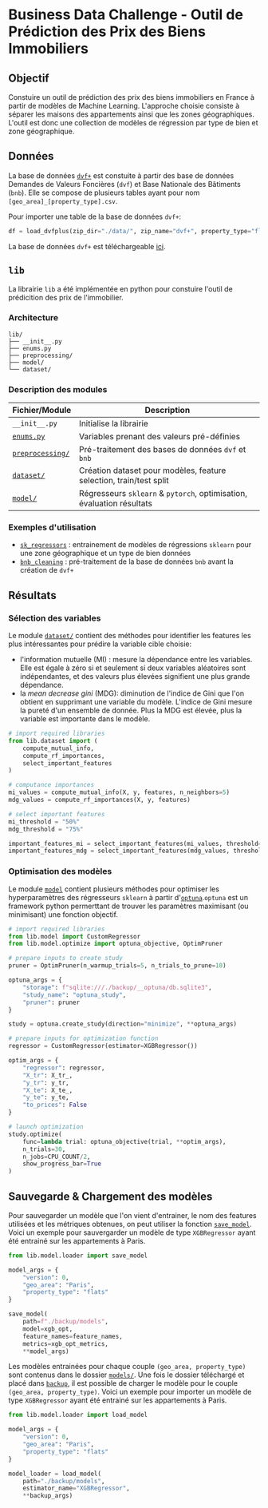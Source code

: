 # Business Data Challenge - Outil de Prédiction des Prix des Biens Immobiliers 

## Objectif

Constuire un outil de prédiction des prix des biens immobiliers en France à partir de modèles de Machine Learning. L'approche choisie consiste à séparer les maisons des appartements ainsi que les zones géographiques. L'outil est donc une collection de modèles de régression par type de bien et zone géographique. 

## Données

La base de données [`dvf+`](https://drive.google.com/drive/folders/106JJF6v_Z3dLZpjdX3Qr_FXqwBcMmA-j?usp=share_link) est constuite à partir des base de données Demandes de Valeurs Foncières (`dvf`) et Base Nationale des Bâtiments (`bnb`). Elle se compose de plusieurs tables ayant pour nom `[geo_area]_[property_type].csv`. 

Pour importer une table de la base de données `dvf+`: 

```python
df = load_dvfplus(zip_dir="./data/", zip_name="dvf+", property_type="flats", geo_area="Paris")
```

La base de données `dvf+` est téléchargeable [ici](https://drive.google.com/drive/folders/106JJF6v_Z3dLZpjdX3Qr_FXqwBcMmA-j?usp=share_link).

## `lib`

La librairie `lib` a été implémentée en python pour constuire l'outil de prédicition des prix de l'immobilier. 

### Architecture

```
lib/
├── __init__.py
├── enums.py
├── preprocessing/
├── model/
└── dataset/
```

### Description des modules

| Fichier/Module  | Description  |
|---|---|
| `__init__.py`  | Initialise la librairie  |
|  [`enums.py`](./lib/enums.py) | Variables prenant des valeurs pré-définies |
| [`preprocessing/`](./lib/preprocessing/)  | Pré-traitement des bases de données `dvf` et `bnb`  |
| [`dataset/`](./lib/dataset/)  | Création dataset pour modèles, feature selection, train/test split |
| [`model/`](./lib/model/) |  Régresseurs `sklearn` & `pytorch`, optimisation, évaluation résultats |

### Exemples d'utilisation 

- [`sk_regressors`](./analysis/sk_regressors.ipynb) : entrainement de modèles de régressions `sklearn` pour une zone géographique et un type de bien données
- [`bnb_cleaning`](./cleaning/bnb_cleaning.ipynb) : pré-traitement de la base de données `bnb` avant la création de `dvf+`

## Résultats 

### Sélection des variables

Le module [`dataset/`](./lib/dataset/) contient des méthodes pour identifier les features les plus intéressantes pour prédire la variable cible choisie: 
- l'information mutuelle (MI) : mesure la dépendance entre les variables. Elle est égale à zéro si et seulement si deux variables aléatoires sont indépendantes, et des valeurs plus élevées signifient une plus grande dépendance.
- la *mean decrease gini* (MDG): diminution de l'indice de Gini que l'on obtient en supprimant une variable du modèle. L'indice de Gini mesure la pureté d'un ensemble de donnée. Plus la MDG est élevée, plus la variable est importante dans le modèle. 

```python
# import required libraries
from lib.dataset import (
    compute_mutual_info, 
    compute_rf_importances, 
    select_important_features
)

# computance importances
mi_values = compute_mutual_info(X, y, features, n_neighbors=5)
mdg_values = compute_rf_importances(X, y, features)

# select important features
mi_threshold = "50%"
mdg_threshold = "75%"

important_features_mi = select_important_features(mi_values, threshold=mi_threshold)
important_features_mdg = select_important_features(mdg_values, threshold=mdg_threshold)
```

### Optimisation des modèles

Le module [`model`](./lib/model/) contient plusieurs méthodes pour optimiser les hyperparamètres des régresseurs `sklearn` à partir d'[`optuna`](https://optuna.org/).`optuna` est un framework python permerttant de trouver les paramètres maximisant (ou minimisant) une fonction objectif. 

```python 
# import required libraries
from lib.model import CustomRegressor
from lib.model.optimize import optuna_objective, OptimPruner

# prepare inputs to create study
pruner = OptimPruner(n_warmup_trials=5, n_trials_to_prune=10)

optuna_args = {
    "storage": f"sqlite:///./backup/__optuna/db.sqlite3", 
    "study_name": "optuna_study", 
    "pruner": pruner
}

study = optuna.create_study(direction="minimize", **optuna_args)

# prepare inputs for optimization function
regressor = CustomRegressor(estimator=XGBRegressor())

optim_args = {
    "regressor": regressor,
    "X_tr": X_tr_,
    "y_tr": y_tr,
    "X_te": X_te_,
    "y_te": y_te, 
    "to_prices": False
}

# launch optimization
study.optimize(
    func=lambda trial: optuna_objective(trial, **optim_args),
    n_trials=30,
    n_jobs=CPU_COUNT/2,
    show_progress_bar=True
)
```

## Sauvegarde & Chargement des modèles

Pour sauvegarder un modèle que l'on vient d'entrainer, le nom des features utilisées et les métriques obtenues, on peut utiliser la fonction  [`save_model`](./lib/model/loader.py). Voici un exemple pour sauvergarder un modèle de type `XGBRegressor` ayant été entrainé sur les appartements à Paris.

```python
from lib.model.loader import save_model

model_args = {
    "version": 0, 
    "geo_area": "Paris", 
    "property_type": "flats"
}

save_model(
    path=f"./backup/models",
    model=xgb_opt, 
    feature_names=feature_names, 
    metrics=xgb_opt_metrics, 
    **model_args)
```

Les modèles entrainées pour chaque couple `(geo_area, property_type)` sont contenus dans le dossier [`models/`](https://drive.google.com/drive/folders/1IHx-pWICxmMUAIB-oqP3EkCPhqI4fXYL?usp=share_link). Une fois le dossier téléchargé et placé dans [`backup`](./backup/), il est possible de charger le modèle pour le couple `(geo_area, property_type)`. Voici un exemple pour importer un modèle de type `XGBRegressor` ayant été entrainé sur les appartements à Paris.

```python
from lib.model.loader import load_model

model_args = {
    "version": 0, 
    "geo_area": "Paris", 
    "property_type": "flats"
}

model_loader = load_model(
    path="./backup/models",
    estimator_name="XGBRegressor", 
    **backup_args)
```